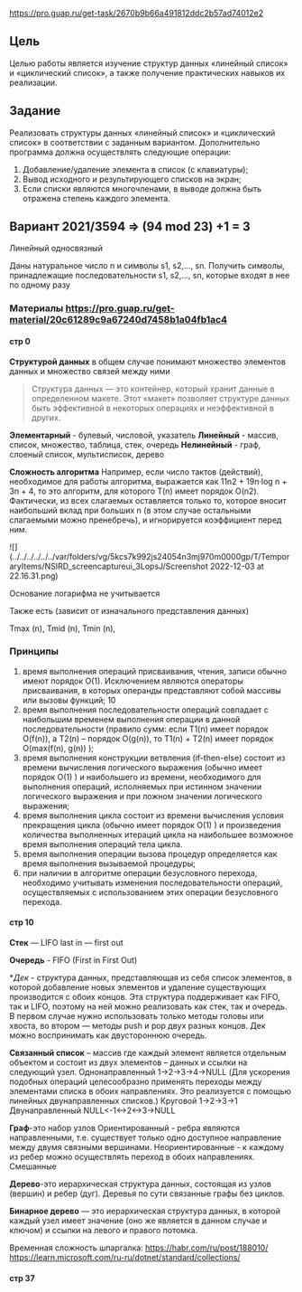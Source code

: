 https://pro.guap.ru/get-task/2670b9b66a491812ddc2b57ad74012e2

## Цель
Целью работы является изучение структур данных «линейный
список» и «циклический список», а также получение практических навыков
их реализации.

## Задание

Реализовать структуры данных «линейный список» и «циклический
список» в соответствии с заданным вариантом. Дополнительно программа
должна осуществлять следующие операции:
1) Добавление/удаление элемента в список (с клавиатуры);
2) Вывод исходного и результирующего списков на экран;
3) Если списки являются многочленами, в выводе должна быть
   отражена степень каждого элемента.

 
## Вариант 2021/3594 => (94 mod 23) +1 = 3

Линейный односвязный

Даны натуральное число n и символы s1, s2,..., sn. Получить символы,
принадлежащие последовательности s1, s2,..., sn, которые входят в нее
по одному разу


### Материалы https://pro.guap.ru/get-material/20c61289c9a67240d7458b1a04fb1ac4

#### стр 0

**Структурой данных** в общем случае понимают множество элементов данных и множество связей между ними

>Структура данных — это контейнер, который хранит данные в определенном макете. Этот «макет» позволяет структуре данных быть эффективной в некоторых операциях и неэффективной в других.

**Элементарный** - булевый, числовой, указатель
**Линейный** - массив, список, множество, таблица, стек, очередь
**Нелинейный** - граф, слоеный список, мультисписок, дерево

**Сложность алгоритма**
Например, если число тактов (действий), необходимое для работы
алгоритма, выражается как 11n2 + 19n·log n + 3n + 4, то это алгоритм,
для которого T(n) имеет порядок O(n2). Фактически, из всех слагаемых
оставляется только то, которое вносит наибольший вклад при больших
n (в этом случае остальными слагаемыми можно пренебречь), и игнорируется коэффициент перед ним.

![](../../../../../../var/folders/vg/5kcs7k992js24054n3mj970m0000gp/T/TemporaryItems/NSIRD_screencaptureui_3LopsJ/Screenshot 2022-12-03 at 22.16.31.png)

Основание логарифма не учитывается

Также есть (зависит от изначального представления данных)

Tmax (n),
Tmid (n),
Tmin (n),

### Принципы

1) время выполнения операций присваивания, чтения, записи обычно имеют порядок O(1). Исключением являются операторы присваивания, в
   которых операнды представляют собой массивы или вызовы функций; 10
2) время выполнения последовательности операций совпадает с наибольшим временем выполнения операции в данной последовательности (правило сумм: если T1(n) имеет порядок O(f(n)), а T2(n) – порядок
   O(g(n)), то T1(n) + T2(n) имеет порядок O(max(f(n), g(n)) );
3) время выполнения конструкции ветвления (if-then-else) состоит из времени вычисления логического выражения (обычно имеет
   порядок O(1) ) и наибольшего из времени, необходимого для выполнения операций, исполняемых при истинном значении логического выражения и при ложном значении логического выражения;
4) время выполнения цикла состоит из времени вычисления условия
   прекращения цикла (обычно имеет порядок O(1) ) и произведения количества выполненных итераций цикла на наибольшее возможное время выполнения операций тела цикла.
5) время выполнения операции вызова процедур определяется как
   время выполнения вызываемой процедуры;
6) при наличии в алгоритме операции безусловного перехода, необходимо учитывать изменения последовательности операций, осуществляемых с использованием этих операции безусловного перехода.

#### стр 10

**Стек** —  LIFO last in — first out 

**Очередь** - FIFO (First in First Out)

**Дек* - структура данных, представляющая из себя список элементов, в которой добавление новых элементов 
и удаление существующих производится с обоих концов. 
Эта структура поддерживает как FIFO, так и LIFO, 
поэтому на ней можно реализовать как стек, так и очередь.
В первом случае нужно использовать только методы головы или хвоста, во втором — методы push
и pop двух разных концов. Дек можно воспринимать как двустороннюю очередь.

**Связанный список** – массив где каждый элемент является отдельным объектом и состоит из двух элементов – данных и ссылки на следующий узел.
Однонаправленный 1->2->3->4->NULL (Для ускорения подобных операций целесообразно применять переходы между элементами списка в обоих направлениях. Это реализуется с помощью линейных двунаправленных списков.)
Круговой 1->2->3->1
Двунаправленный NULL<-1<->2<->3->NULL

**Граф**-это набор узлов
Ориентированный -  ребра являются направленными, т.е. существует только одно доступное направление между двумя связными вершинами.
Неориентированные -  к каждому из ребер можно осуществлять переход в обоих направлениях.
Смешанные

**Дерево**-это иерархическая структура данных, состоящая из узлов (вершин) и ребер (дуг). Деревья по сути связанные графы без циклов.

**Бинарное дерево** — это иерархическая структура данных, в которой каждый узел имеет значение (оно же является в данном случае и ключом) и ссылки на левого и правого потомка.

Временная сложность шпаргалка:
https://habr.com/ru/post/188010/
https://learn.microsoft.com/ru-ru/dotnet/standard/collections/

#### стр 37







